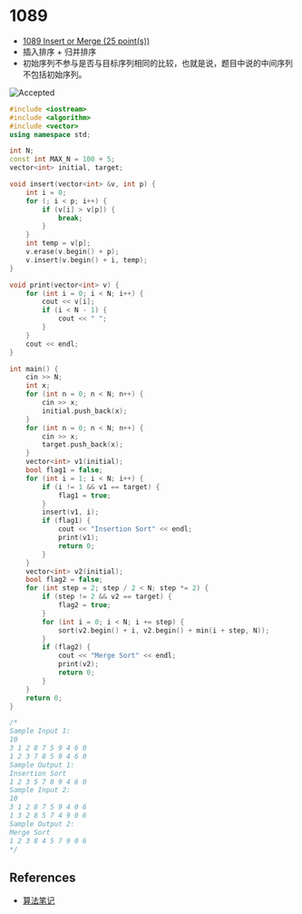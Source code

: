 # 1089

- [1089 Insert or Merge (25 point(s))](https://pintia.cn/problem-sets/994805342720868352/problems/994805377432928256)
- 插入排序 + 归并排序
- 初始序列不参与是否与目标序列相同的比较，也就是说，题目中说的中间序列不包括初始序列。

![Accepted](https://i.loli.net/2019/08/31/HpUtnkyPxsT5XZD.png)

```c++
#include <iostream>
#include <algorithm>
#include <vector>
using namespace std;

int N;
const int MAX_N = 100 + 5;
vector<int> initial, target;

void insert(vector<int> &v, int p) {
	int i = 0;
	for (; i < p; i++) {
		if (v[i] > v[p]) {
			break;
		}
	}
	int temp = v[p];
	v.erase(v.begin() + p);
	v.insert(v.begin() + i, temp);
}

void print(vector<int> v) {
	for (int i = 0; i < N; i++) {
		cout << v[i];
		if (i < N - 1) {
			cout << " ";
		}
	}
	cout << endl;
}

int main() {
	cin >> N;
	int x;
	for (int n = 0; n < N; n++) {
		cin >> x;
		initial.push_back(x);
	}
	for (int n = 0; n < N; n++) {
		cin >> x;
		target.push_back(x);
	}
	vector<int> v1(initial);
	bool flag1 = false;
	for (int i = 1; i < N; i++) {
		if (i != 1 && v1 == target) {
			flag1 = true;
		}
		insert(v1, i);
		if (flag1) {
			cout << "Insertion Sort" << endl;
			print(v1);
			return 0;
		}
	}
	vector<int> v2(initial);
	bool flag2 = false;
	for (int step = 2; step / 2 < N; step *= 2) {
		if (step != 2 && v2 == target) {
			flag2 = true;
		}
		for (int i = 0; i < N; i += step) {
			sort(v2.begin() + i, v2.begin() + min(i + step, N));
		}
		if (flag2) {
			cout << "Merge Sort" << endl;
			print(v2);
			return 0;
		}
	}
	return 0;
}

/*
Sample Input 1:
10
3 1 2 8 7 5 9 4 6 0
1 2 3 7 8 5 9 4 6 0
Sample Output 1:
Insertion Sort
1 2 3 5 7 8 9 4 6 0
Sample Input 2:
10
3 1 2 8 7 5 9 4 0 6
1 3 2 8 5 7 4 9 0 6
Sample Output 2:
Merge Sort
1 2 3 8 4 5 7 9 0 6
*/

```

## References

- [算法笔记](https://book.douban.com/subject/26827295/)

